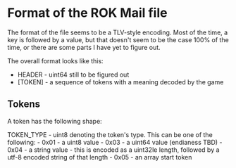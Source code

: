 # Format of the ROK Mail file

The format of the file seems to be a TLV-style encoding. Most of the time, a key is followed by a value, but that doesn't seem to be the case 100% of the time, or there are some parts I have yet to figure out.

The overall format looks like this:

- HEADER - uint64 still to be figured out
- [TOKEN] - a sequence of tokens with a meaning decoded by the game

## Tokens

A token has the following shape:

TOKEN_TYPE - uint8 denoting the token's type. This can be one of the following:
    - 0x01 - a uint8 value
    - 0x03 - a uint64 value (endianess TBD)
    - 0x04 - a string value - this is encoded as a uint32le length, followed by a utf-8 encoded string of that length
    - 0x05 - an array start token